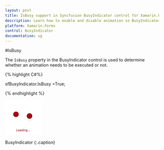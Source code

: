 ```yaml
---
layout: post
title: IsBusy support in Syncfusion BusyIndicator control for Xamarin.Forms
description: Learn how to enable and disable animation in BusyIndicator
platform: Xamarin.Forms
control: BusyIndicator
documentation: ug
---
```

#IsBusy

The `IsBusy` property in the BusyIndicator control is used to determine whether an animation needs to be executed or not.

{% highlight C#%}

sfBusyIndicator.IsBusy =True;

{% endhighlight %}

![](images/IsBusy.png) 

BusyIndicator
{:.caption}

